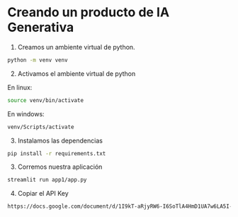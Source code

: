 # Creando un producto de IA Generativa

1. Creamos un ambiente virtual de python.
```sh
python -m venv venv
```

2. Activamos el ambiente virtual de python 

En linux:
```sh
source venv/bin/activate
```

En windows:
```sh
venv/Scripts/activate
```

3. Instalamos las dependencias
```sh
pip install -r requirements.txt
```

3. Corremos nuestra aplicación

```sh
streamlit run app1/app.py
```

4. Copiar el API Key
```sh
https://docs.google.com/document/d/1I9kT-aRjyRW6-I6SoTlA4HmD1UA7w6LA5I-QXmhdypk/edit?usp=sharing
```

